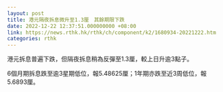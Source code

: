 ```yaml
---
layout: post
title: 港元隔夜拆息微升至1.3厘　其餘期限下跌
date: 2022-12-22 12:37:51.000000000 +08:00
link: https://news.rthk.hk/rthk/ch/component/k2/1680934-20221222.htm
categories: rthk
---
```


港元拆息普遍下跌，但隔夜拆息稍為反彈至1.3厘，較上日升逾3點子。

6個月期拆息跌至逾3星期低位，報5.48625厘；1年期亦跌至近3周低位，報5.6893厘。
